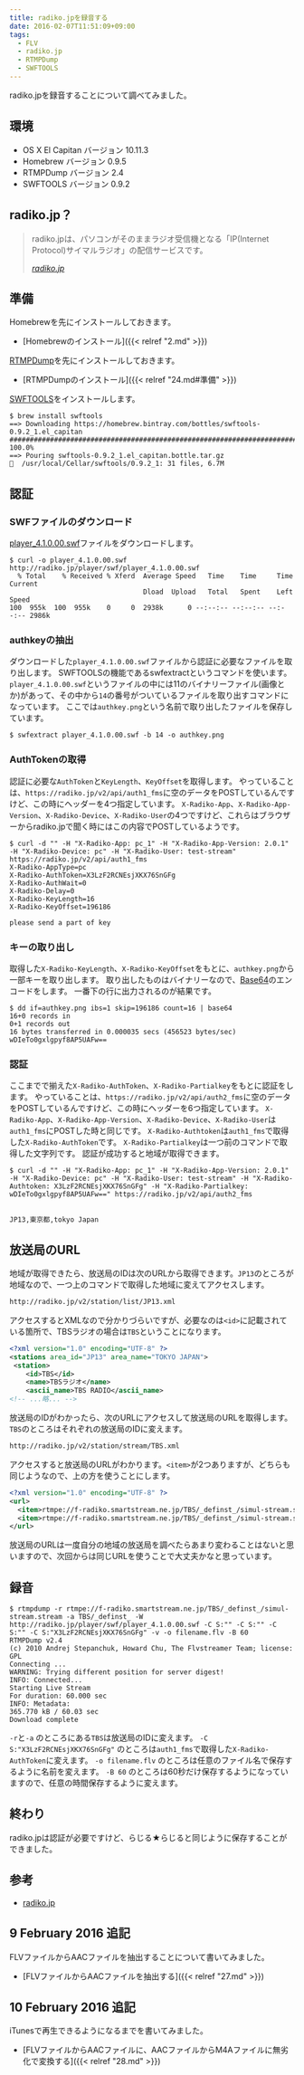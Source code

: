 ```yaml
---
title: radiko.jpを録音する
date: 2016-02-07T11:51:09+09:00
tags:
  - FLV
  - radiko.jp
  - RTMPDump
  - SWFTOOLS
---
```


radiko.jpを録音することについて調べてみました。

<!-- more -->

## 環境

* OS X El Capitan バージョン 10.11.3
* Homebrew バージョン 0.9.5
* RTMPDump バージョン 2.4
* SWFTOOLS バージョン 0.9.2

## radiko.jp？

> radiko.jpは、パソコンがそのままラジオ受信機となる「IP(Internet Protocol)サイマルラジオ」の配信サービスです。
>
> <cite>[radiko.jp](http://radiko.jp)</cite>

## 準備

Homebrewを先にインストールしておきます。

* [Homebrewのインストール]({{< relref "2.md" >}})

[RTMPDump](https://rtmpdump.mplayerhq.hu)を先にインストールしておきます。

* [RTMPDumpのインストール]({{< relref "24.md#準備" >}})

[SWFTOOLS](http://www.swftools.org)をインストールします。

```
$ brew install swftools
==> Downloading https://homebrew.bintray.com/bottles/swftools-0.9.2_1.el_capitan
######################################################################## 100.0%
==> Pouring swftools-0.9.2_1.el_capitan.bottle.tar.gz
🍺  /usr/local/Cellar/swftools/0.9.2_1: 31 files, 6.7M
```

## 認証

### SWFファイルのダウンロード

[player_4.1.0.00.swf](http://radiko.jp/player/swf/player_4.1.0.00.swf)ファイルをダウンロードします。

```
$ curl -o player_4.1.0.00.swf http://radiko.jp/player/swf/player_4.1.0.00.swf
  % Total    % Received % Xferd  Average Speed   Time    Time     Time  Current
                                 Dload  Upload   Total   Spent    Left  Speed
100  955k  100  955k    0     0  2938k      0 --:--:-- --:--:-- --:--:-- 2986k
```

### authkeyの抽出

ダウンロードした`player_4.1.0.00.swf`ファイルから認証に必要なファイルを取り出します。
SWFTOOLSの機能であるswfextractというコマンドを使います。
`player_4.1.0.00.swf`というファイルの中には11のバイナリーファイル(画像とか)があって、その中から`14`の番号がついているファイルを取り出すコマンドになっています。
ここでは`authkey.png`という名前で取り出したファイルを保存しています。

```
$ swfextract player_4.1.0.00.swf -b 14 -o authkey.png
```

### AuthTokenの取得

認証に必要な`AuthToken`と`KeyLength`、`KeyOffset`を取得します。
やっていることは、`https://radiko.jp/v2/api/auth1_fms`に空のデータをPOSTしているんですけど、この時にヘッダーを4つ指定しています。
`X-Radiko-App`、`X-Radiko-App-Version`、`X-Radiko-Device`、`X-Radiko-User`の4つですけど、これらはブラウザーからradiko.jpで聞く時にはこの内容でPOSTしているようです。

```
$ curl -d "" -H "X-Radiko-App: pc_1" -H "X-Radiko-App-Version: 2.0.1" -H "X-Radiko-Device: pc" -H "X-Radiko-User: test-stream" https://radiko.jp/v2/api/auth1_fms
X-Radiko-AppType=pc
X-Radiko-AuthToken=X3LzF2RCNEsjXKX76SnGFg
X-Radiko-AuthWait=0
X-Radiko-Delay=0
X-Radiko-KeyLength=16
X-Radiko-KeyOffset=196186

please send a part of key
```

### キーの取り出し

取得した`X-Radiko-KeyLength`、`X-Radiko-KeyOffset`をもとに、`authkey.png`から一部キーを取り出します。
取り出したものはバイナリーなので、[Base64](https://ja.wikipedia.org/wiki/Base64)のエンコードをします。
一番下の行に出力されるのが結果です。

```
$ dd if=authkey.png ibs=1 skip=196186 count=16 | base64
16+0 records in
0+1 records out
16 bytes transferred in 0.000035 secs (456523 bytes/sec)
wDIeTo0gxlgpyf8AP5UAFw==
```

### 認証

ここまでで揃えた`X-Radiko-AuthToken`、`X-Radiko-Partialkey`をもとに認証をします。
やっていることは、`https://radiko.jp/v2/api/auth2_fms`に空のデータをPOSTしているんですけど、この時にヘッダーを6つ指定しています。
`X-Radiko-App`、`X-Radiko-App-Version`、`X-Radiko-Device`、`X-Radiko-User`は`auth1_fms`にPOSTした時と同じです。
`X-Radiko-Authtoken`は`auth1_fms`で取得した`X-Radiko-AuthToken`です。
`X-Radiko-Partialkey`は一つ前のコマンドで取得した文字列です。
認証が成功すると地域が取得できます。

```
$ curl -d "" -H "X-Radiko-App: pc_1" -H "X-Radiko-App-Version: 2.0.1" -H "X-Radiko-Device: pc" -H "X-Radiko-User: test-stream" -H "X-Radiko-Authtoken: X3LzF2RCNEsjXKX76SnGFg" -H "X-Radiko-Partialkey: wDIeTo0gxlgpyf8AP5UAFw==" https://radiko.jp/v2/api/auth2_fms


JP13,東京都,tokyo Japan
```

## 放送局のURL

地域が取得できたら、放送局のIDは次のURLから取得できます。`JP13`のところが地域なので、一つ上のコマンドで取得した地域に変えてアクセスします。

```markdown
http://radiko.jp/v2/station/list/JP13.xml
```

アクセスするとXMLなので分かりづらいですが、必要なのは`<id>`に記載されている箇所で、TBSラジオの場合は`TBS`ということになります。

```xml
<?xml version="1.0" encoding="UTF-8" ?>
<stations area_id="JP13" area_name="TOKYO JAPAN">
 <station>
    <id>TBS</id>
    <name>TBSラジオ</name>
    <ascii_name>TBS RADIO</ascii_name>
<!-- ...略... -->
```

放送局のIDがわかったら、次のURLにアクセスして放送局のURLを取得します。`TBS`のところはそれぞれの放送局のIDに変えます。

```markdown
http://radiko.jp/v2/station/stream/TBS.xml
```

アクセスすると放送局のURLがわかります。`<item>`が2つありますが、どちらも同じようなので、上の方を使うことにします。

```xml
<?xml version="1.0" encoding="UTF-8" ?>
<url>
  <item>rtmpe://f-radiko.smartstream.ne.jp/TBS/_definst_/simul-stream.stream</item>
  <item>rtmpe://f-radiko.smartstream.ne.jp/TBS/_definst_/simul-stream.stream</item>
</url>
```

放送局のURLは一度自分の地域の放送局を調べたらあまり変わることはないと思いますので、次回からは同じURLを使うことで大丈夫かなと思っています。

## 録音

```
$ rtmpdump -r rtmpe://f-radiko.smartstream.ne.jp/TBS/_definst_/simul-stream.stream -a TBS/_definst_ -W http://radiko.jp/player/swf/player_4.1.0.00.swf -C S:"" -C S:"" -C S:"" -C S:"X3LzF2RCNEsjXKX76SnGFg" -v -o filename.flv -B 60
RTMPDump v2.4
(c) 2010 Andrej Stepanchuk, Howard Chu, The Flvstreamer Team; license: GPL
Connecting ...
WARNING: Trying different position for server digest!
INFO: Connected...
Starting Live Stream
For duration: 60.000 sec
INFO: Metadata:
365.770 kB / 60.03 sec
Download complete
```

`-r`と`-a` のところにある`TBS`は放送局のIDに変えます。
`-C S:"X3LzF2RCNEsjXKX76SnGFg"` のところは`auth1_fms`で取得した`X-Radiko-AuthToken`に変えます。
`-o filename.flv` のところは任意のファイル名で保存するように名前を変えます。
`-B 60` のところは60秒だけ保存するようになっていますので、任意の時間保存するように変えます。

## 終わり

radiko.jpは認証が必要ですけど、らじる★らじると同じように保存することができました。

## 参考

* [radiko.jp](http://radiko.jp)

## 9 February 2016 追記

FLVファイルからAACファイルを抽出することについて書いてみました。

* [FLVファイルからAACファイルを抽出する]({{< relref "27.md" >}})

## 10 February 2016 追記

iTunesで再生できるようになるまでを書いてみました。

* [FLVファイルからAACファイルに、AACファイルからM4Aファイルに無劣化で変換する]({{< relref "28.md" >}})
